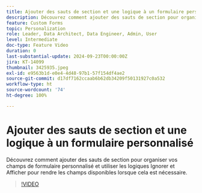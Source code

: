 ```yaml
---
title: Ajouter des sauts de section et une logique à un formulaire personnalisé
description: Découvrez comment ajouter des sauts de section pour organiser vos champs de formulaire personnalisé et utiliser les logiques Ignorer et Afficher pour rendre les champs disponibles lorsque cela est nécessaire.
feature: Custom Forms
topic: Personalization
role: Leader, Data Architect, Data Engineer, Admin, User
level: Intermediate
doc-type: Feature Video
duration: 0
last-substantial-update: 2024-09-23T00:00:00Z
jira: KT-14099
thumbnail: 3425935.jpeg
exl-id: e9563b1d-e0e4-4d48-97b1-57f154df4ae2
source-git-commit: d17df7162ccaab6b62db34209f50131927c0a532
workflow-type: ht
source-wordcount: '74'
ht-degree: 100%

---
```


# Ajouter des sauts de section et une logique à un formulaire personnalisé

Découvrez comment ajouter des sauts de section pour organiser vos champs de formulaire personnalisé et utiliser les logiques Ignorer et Afficher pour rendre les champs disponibles lorsque cela est nécessaire.

>[!VIDEO](https://video.tv.adobe.com/v/3425935/?quality=12&learn=on&enablevpops)
